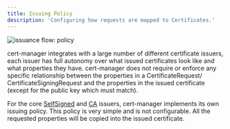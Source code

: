 ```yaml
---
title: Issuing Policy
description: 'Configuring how requests are mapped to Certificates.'
---
```


![issuance flow: policy](/images/issuance-flow-policy.png)

cert-manager integrates with a large number of different certificate issuers, each
issuer has full autonomy over what issued certificates look like and what properties
they have. cert-manager does not require or enforce any specific relationship between
the properties in a CertificateRequest/ CertificateSigningRequest and the properties
in the issued certificate (except for the public key which must match).

For the core [SelfSigned](../configuration/selfsigned.md) and [CA](../configuration/ca.md) issuers,
cert-manager implements its own issuing policy. This policy is very simple and is not configurable.
All the requested properties will be copied into the issued certificate.
